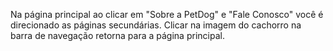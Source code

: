 Na página principal ao clicar em "Sobre a PetDog" e "Fale Conosco" você é direcionado as páginas secundárias.
Clicar na imagem do cachorro na barra de navegação retorna para a página principal.
